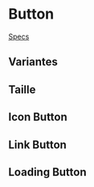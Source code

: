 # Button

[Specs](https://www.sketch.com/s/6034ddd9-a0d3-4844-adda-bd4c821f24b1/a/P4wOW1)
<GithubLink componentPath="Button.vue" />
<GithubLink docPath="Button.md" />

## Variantes
<Button-VariantsExample />
<GithubLink examplePath="Button/VariantsExample.vue" />

## Taille
<Button-SizeExample />
<GithubLink examplePath="Button/SizeExample.vue" />

## Icon Button
<Button-IconExample />
<GithubLink examplePath="Button/IconExample.vue" />

## Link Button
<Button-LinkExample />
<GithubLink examplePath="Button/LinkExample.vue" />

## Loading Button
<Button-LoadingExample />
<GithubLink examplePath="Button/LoadingExample.vue" />



